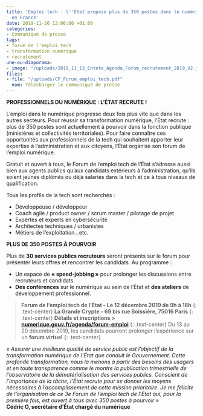 ```yaml
---
title: 'Emploi tech : l''État propose plus de 350 postes dans le numérique partout
  en France'
date: 2019-11-26 12:06:00 +01:00
categories:
- Communiqué de presse
tags:
- forum de l'emploi tech
- transformation numérique
- recrutement
une-ou-diaporama:
- image: "/uploads/2019_11_13_Entete_Agenda_Forum_recrutement_2019_V2.jpg"
files:
- file: "/uploads/CP_Forum_emploi_tech.pdf"
  nom: Télécharger le communiqué de presse
---
```


**PROFESSIONNELS DU NUMÉRIQUE : L’ÉTAT RECRUTE !**

L’emploi dans le numérique progresse deux fois plus vite que dans les autres secteurs. Pour réussir sa transformation numérique, l’État recrute : plus de 350 postes sont actuellement à pourvoir dans la fonction publique (ministères et collectivités territoriales). Pour faire connaître ces opportunités aux professionnels de la tech qui souhaitent apporter leur expertise à l’administration et aux citoyens, l’État organise son forum de l’emploi numérique.

Gratuit et ouvert à tous, le Forum de l’emploi tech de l’État s’adresse aussi bien aux agents publics qu’aux candidats extérieurs à l’administration, qu’ils soient jeunes diplômés ou déjà salariés dans la tech et ce à tous niveaux de qualification.

Tous les profils de la tech sont recherchés :

* Développeuse / développeur
* Coach agile / product owner / scrum master / pilotage de projet
* Expertes et experts en cybersécurité
* Architectes techniques / urbanistes
* Métiers de l’exploitation…etc.

**PLUS DE 350 POSTES À POURVOIR**

Plus de **30 services publics recruteurs** seront présents sur le forum pour présenter leurs offres et rencontrer les candidats. Au programme :

* Un espace de **« speed-jobbing »** pour prolonger les discussions entre recruteurs et candidats.
* **Des conférences** sur le numérique au sein de l’État et **des ateliers** de développement professionnel.
  
> **Forum de l’emploi tech de l’État - Le 12 décembre 2019 de 9h à 18h**
{: .text-center}
> **La Grande Crypte - 69 bis rue Boissière, 75016 Paris**
{: .text-center}
> **Détails et inscriptions >** [**numerique.gouv.fr/agenda/forum-emploi**](https://www.numerique.gouv.fr/agenda/forum-emploi-tech-etat/)
{: .text-center}
> Du 13 au 20 décembre 2019, les candidats pourront prolonger l’expérience sur un **forum virtuel**
{: .text-center}

*« Assurer une meilleure qualité de service public est l’objectif de la transformation numérique de l’État que conduit le Gouvernement. Cette profonde transformation, nous la menons à partir des besoins des usagers et en toute transparence comme le montre la publication trimestrielle de l’observatoire de la dématérialisation des services publics. Conscient de l’importance de la tâche, l’État recrute pour se donner les moyens nécessaires à l’accomplissement de cette mission prioritaire. Je me félicite de l’organisation de ce 3e Forum de l’emploi tech de l’État qui, pour la première fois, est ouvert à tous avec 350 postes à pourvoir »* <br>
**Cédric O, secrétaire d’État chargé du numérique**